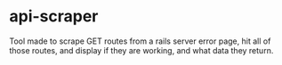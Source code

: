 # api-scraper

Tool made to scrape GET routes from a rails server error page, hit all of those routes, and display if they are working, and what data they return.
